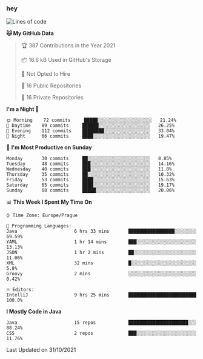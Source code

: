 ### hey

<!--START_SECTION:waka-->
![Lines of code](https://img.shields.io/badge/From%20Hello%20World%20I%27ve%20Written-110073%20lines%20of%20code-blue)

**🐱 My GitHub Data** 

> 🏆 387 Contributions in the Year 2021
 > 
> 📦 16.6 kB Used in GitHub's Storage 
 > 
> 🚫 Not Opted to Hire
 > 
> 📜 16 Public Repositories 
 > 
> 🔑 16 Private Repositories  
 > 
**I'm a Night 🦉** 

```text
🌞 Morning    72 commits     █████░░░░░░░░░░░░░░░░░░░░   21.24% 
🌆 Daytime    89 commits     ██████░░░░░░░░░░░░░░░░░░░   26.25% 
🌃 Evening    112 commits    ████████░░░░░░░░░░░░░░░░░   33.04% 
🌙 Night      66 commits     ████░░░░░░░░░░░░░░░░░░░░░   19.47%

```
📅 **I'm Most Productive on Sunday** 

```text
Monday       30 commits     ██░░░░░░░░░░░░░░░░░░░░░░░   8.85% 
Tuesday      48 commits     ███░░░░░░░░░░░░░░░░░░░░░░   14.16% 
Wednesday    40 commits     ███░░░░░░░░░░░░░░░░░░░░░░   11.8% 
Thursday     35 commits     ██░░░░░░░░░░░░░░░░░░░░░░░   10.32% 
Friday       53 commits     ████░░░░░░░░░░░░░░░░░░░░░   15.63% 
Saturday     65 commits     ████░░░░░░░░░░░░░░░░░░░░░   19.17% 
Sunday       68 commits     █████░░░░░░░░░░░░░░░░░░░░   20.06%

```


📊 **This Week I Spent My Time On** 

```text
⌚︎ Time Zone: Europe/Prague

💬 Programming Languages: 
Java                     6 hrs 33 mins       █████████████████░░░░░░░░   69.59% 
YAML                     1 hr 14 mins        ███░░░░░░░░░░░░░░░░░░░░░░   13.13% 
JSON                     1 hr 2 mins         ██░░░░░░░░░░░░░░░░░░░░░░░   11.06% 
XML                      32 mins             █░░░░░░░░░░░░░░░░░░░░░░░░   5.8% 
Groovy                   2 mins              ░░░░░░░░░░░░░░░░░░░░░░░░░   0.42%

🔥 Editors: 
IntelliJ                 9 hrs 25 mins       █████████████████████████   100.0%

```

**I Mostly Code in Java** 

```text
Java                     15 repos            ██████████████████████░░░   88.24% 
CSS                      2 repos             ███░░░░░░░░░░░░░░░░░░░░░░   11.76%

```



 Last Updated on 31/10/2021
<!--END_SECTION:waka-->
